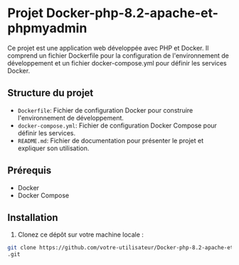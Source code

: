 # Projet Docker-php-8.2-apache-et-phpmyadmin


Ce projet est une application web développée avec PHP et Docker. Il comprend un fichier Dockerfile pour la configuration de l'environnement de développement et un fichier docker-compose.yml pour définir les services Docker.

## Structure du projet

- `Dockerfile`: Fichier de configuration Docker pour construire l'environnement de développement.
- `docker-compose.yml`: Fichier de configuration Docker Compose pour définir les services.
- `README.md`: Fichier de documentation pour présenter le projet et expliquer son utilisation.

## Prérequis

- Docker
- Docker Compose

## Installation

1. Clonez ce dépôt sur votre machine locale :

```bash
git clone https://github.com/votre-utilisateur/Docker-php-8.2-apache-et-phpmyadmin
.git
